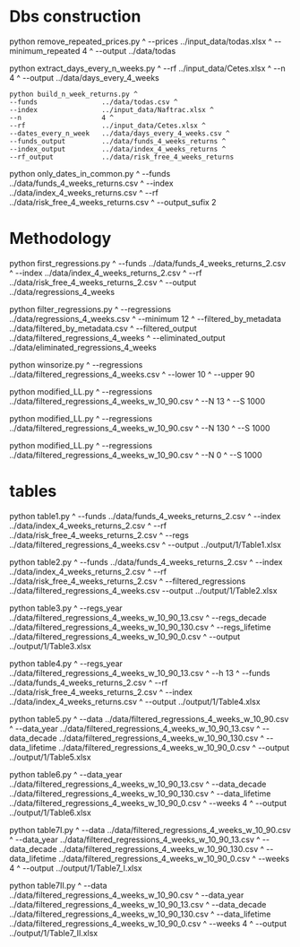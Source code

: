 # Dbs construction

python remove_repeated_prices.py ^
    --prices            ../input_data/todas.xlsx ^
    --minimum_repeated  4 ^
    --output            ../data/todas

python extract_days_every_n_weeks.py ^
    --rf     ../input_data/Cetes.xlsx ^
    --n      4 ^
    --output ../data/days_every_4_weeks

    python build_n_week_returns.py ^
    --funds                ../data/todas.csv ^
    --index                ../input_data/Naftrac.xlsx ^
    --n                    4 ^
    --rf                   ../input_data/Cetes.xlsx ^
    --dates_every_n_week   ../data/days_every_4_weeks.csv ^
    --funds_output         ../data/funds_4_weeks_returns ^
    --index_output         ../data/index_4_weeks_returns ^
    --rf_output            ../data/risk_free_4_weeks_returns

python only_dates_in_common.py ^
    --funds          ../data/funds_4_weeks_returns.csv ^
    --index          ../data/index_4_weeks_returns.csv ^
    --rf             ../data/risk_free_4_weeks_returns.csv ^
    --output_sufix   2

# Methodology

python first_regressions.py ^
    --funds  ../data/funds_4_weeks_returns_2.csv ^
    --index  ../data/index_4_weeks_returns_2.csv ^
    --rf     ../data/risk_free_4_weeks_returns_2.csv ^
    --output ../data/regressions_4_weeks

python filter_regressions.py ^
    --regressions          ../data/regressions_4_weeks.csv ^
    --minimum              12 ^
    --filtered_by_metadata ../data/filtered_by_metadata.csv ^
    --filtered_output      ../data/filtered_regressions_4_weeks ^
    --eliminated_output    ../data/eliminated_regressions_4_weeks

python winsorize.py ^
    --regressions ../data/filtered_regressions_4_weeks.csv ^
    --lower 10 ^
    --upper 90

python modified_LL.py ^
    --regressions ../data/filtered_regressions_4_weeks_w_10_90.csv ^
    --N 13 ^
    --S 1000

python modified_LL.py ^
    --regressions ../data/filtered_regressions_4_weeks_w_10_90.csv ^
    --N 130 ^
    --S 1000

python modified_LL.py ^
    --regressions ../data/filtered_regressions_4_weeks_w_10_90.csv ^
    --N 0 ^
    --S 1000

# tables

python table1.py ^
    --funds        ../data/funds_4_weeks_returns_2.csv ^
    --index        ../data/index_4_weeks_returns_2.csv ^
    --rf           ../data/risk_free_4_weeks_returns_2.csv ^
    --regs         ../data/filtered_regressions_4_weeks.csv  ^
    --output       ../output/1/Table1.xlsx

python table2.py ^
    --funds                 ../data/funds_4_weeks_returns_2.csv ^
    --index                 ../data/index_4_weeks_returns_2.csv ^
    --rf                    ../data/risk_free_4_weeks_returns_2.csv ^
    --filtered_regressions  ../data/filtered_regressions_4_weeks.csv
    --output                ../output/1/Table2.xlsx

python table3.py ^
    --regs_year         ../data/filtered_regressions_4_weeks_w_10_90_13.csv ^
    --regs_decade       ../data/filtered_regressions_4_weeks_w_10_90_130.csv ^
    --regs_lifetime     ../data/filtered_regressions_4_weeks_w_10_90_0.csv ^
    --output            ../output/1/Table3.xlsx

python table4.py ^
    --regs_year ../data/filtered_regressions_4_weeks_w_10_90_13.csv ^
    --h         13 ^
    --funds     ../data/funds_4_weeks_returns_2.csv ^
    --rf        ../data/risk_free_4_weeks_returns_2.csv ^
    --index     ../data/index_4_weeks_returns.csv ^
    --output    ../output/1/Table4.xlsx

python table5.py ^
    --data           ../data/filtered_regressions_4_weeks_w_10_90.csv ^
    --data_year      ../data/filtered_regressions_4_weeks_w_10_90_13.csv ^
    --data_decade    ../data/filtered_regressions_4_weeks_w_10_90_130.csv ^
    --data_lifetime  ../data/filtered_regressions_4_weeks_w_10_90_0.csv ^
    --output         ../output/1/Table5.xlsx

python table6.py ^
    --data_year      ../data/filtered_regressions_4_weeks_w_10_90_13.csv ^
    --data_decade    ../data/filtered_regressions_4_weeks_w_10_90_130.csv ^
    --data_lifetime  ../data/filtered_regressions_4_weeks_w_10_90_0.csv ^
    --weeks          4 ^
    --output         ../output/1/Table6.xlsx

python table7I.py ^
    --data           ../data/filtered_regressions_4_weeks_w_10_90.csv ^
    --data_year      ../data/filtered_regressions_4_weeks_w_10_90_13.csv ^
    --data_decade    ../data/filtered_regressions_4_weeks_w_10_90_130.csv ^
    --data_lifetime  ../data/filtered_regressions_4_weeks_w_10_90_0.csv ^
    --weeks          4 ^
    --output         ../output/1/Table7_I.xlsx

python table7II.py ^
    --data           ../data/filtered_regressions_4_weeks_w_10_90.csv ^
    --data_year      ../data/filtered_regressions_4_weeks_w_10_90_13.csv ^
    --data_decade    ../data/filtered_regressions_4_weeks_w_10_90_130.csv ^
    --data_lifetime  ../data/filtered_regressions_4_weeks_w_10_90_0.csv ^
    --weeks          4 ^
    --output         ../output/1/Table7_II.xlsx